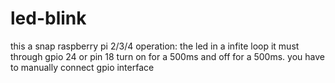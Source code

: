 # led-blink
this a snap raspberry pi 2/3/4
operation:
the led in a infite loop it must through gpio 24 or pin 18 turn on for a 500ms and off for a 500ms.
you have to manually connect gpio interface
